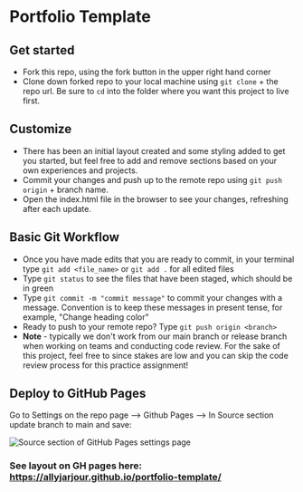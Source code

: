 # Portfolio Template

## Get started
- Fork this repo, using the fork button in the upper right hand corner
- Clone down forked repo to your local machine using `git clone` + the repo url. Be sure to `cd` into the folder where you want this project to live first.

## Customize
- There has been an initial layout created and some styling added to get you started, but feel free to add and remove sections based on your own experiences and projects.
- Commit your changes and push up to the remote repo using `git push origin` + branch name.
- Open the index.html file in the browser to see your changes, refreshing after each update. 

## Basic Git Workflow
- Once you have made edits that you are ready to commit, in your terminal type `git add <file_name>` or `git add .` for all edited files
- Type `git status` to see the files that have been staged, which should be in green
- Type `git commit -m "commit message"` to commit your changes with a message. Convention is to keep these messages in present tense, for example, "Change heading color"
- Ready to push to your remote repo? Type `git push origin <branch>`
- **Note** - typically we don't work from our main branch or release branch when working on teams and conducting code review. For the sake of this project, feel free to since stakes are low and you can skip the code review process for this practice assignment!

## Deploy to GitHub Pages
Go to Settings on the repo page --> Github Pages --> In Source section update branch to main and save:

![Source section of GitHub Pages settings page](https://user-images.githubusercontent.com/52683607/123701307-e787fe80-d81e-11eb-8757-fd952d85fe92.jpg)

### See layout on GH pages here: https://allyjarjour.github.io/portfolio-template/
